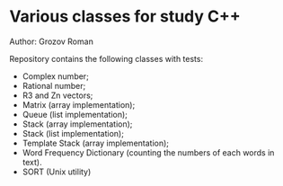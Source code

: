 # Various classes for study C++
Author: Grozov Roman

Repository contains the following classes with tests:
* Complex number; 
* Rational number; 
* R3 and Zn vectors; 
* Matrix (array implementation); 
* Queue (list implementation); 
* Stack (array implementation); 
* Stack (list implementation);
* Template Stack (array implementation); 
* Word Frequency Dictionary (counting the numbers of each words in text).
* SORT (Unix utility)
